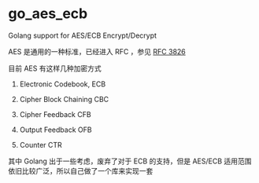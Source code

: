 # go_aes_ecb
Golang support for AES/ECB Encrypt/Decrypt

AES 是通用的一种标准，已经进入 RFC ，参见 [RFC 3826](https://tools.ietf.org/html/rfc3826)

目前 AES 有这样几种加密方式

1. Electronic Codebook, ECB

2. Cipher Block Chaining CBC

3. Cipher Feedback CFB

4. Output Feedback OFB

5. Counter CTR

其中 Golang 出于一些考虑，废弃了对于 ECB 的支持，但是 AES/ECB 适用范围依旧比较广泛，所以自己做了一个库来实现一套